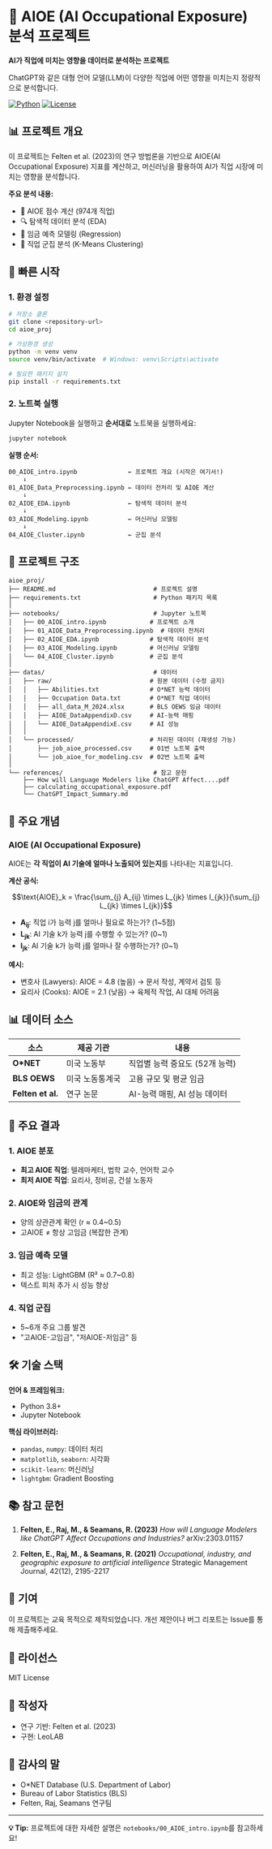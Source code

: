 # 🤖 AIOE (AI Occupational Exposure) 분석 프로젝트

**AI가 직업에 미치는 영향을 데이터로 분석하는 프로젝트**

ChatGPT와 같은 대형 언어 모델(LLM)이 다양한 직업에 어떤 영향을 미치는지 정량적으로 분석합니다.

[![Python](https://img.shields.io/badge/Python-3.8+-blue.svg)](https://www.python.org/)
[![License](https://img.shields.io/badge/License-MIT-green.svg)](LICENSE)

## 📊 프로젝트 개요

이 프로젝트는 Felten et al. (2023)의 연구 방법론을 기반으로 AIOE(AI Occupational Exposure) 지표를 계산하고, 머신러닝을 활용하여 AI가 직업 시장에 미치는 영향을 분석합니다.

**주요 분석 내용:**
- 📐 AIOE 점수 계산 (974개 직업)
- 🔍 탐색적 데이터 분석 (EDA)
- 🎯 임금 예측 모델링 (Regression)
- 🎨 직업 군집 분석 (K-Means Clustering)

## 🚀 빠른 시작

### 1. 환경 설정

```bash
# 저장소 클론
git clone <repository-url>
cd aioe_proj

# 가상환경 생성
python -m venv venv
source venv/bin/activate  # Windows: venv\Scripts\activate

# 필요한 패키지 설치
pip install -r requirements.txt
```

### 2. 노트북 실행

Jupyter Notebook을 실행하고 **순서대로** 노트북을 실행하세요:

```bash
jupyter notebook
```

**실행 순서:**
```
00_AIOE_intro.ipynb              ← 프로젝트 개요 (시작은 여기서!)
    ↓
01_AIOE_Data_Preprocessing.ipynb ← 데이터 전처리 및 AIOE 계산
    ↓
02_AIOE_EDA.ipynb                ← 탐색적 데이터 분석
    ↓
03_AIOE_Modeling.ipynb           ← 머신러닝 모델링
    ↓
04_AIOE_Cluster.ipynb            ← 군집 분석
```

## 📁 프로젝트 구조

```
aioe_proj/
├── README.md                           # 프로젝트 설명
├── requirements.txt                    # Python 패키지 목록
│
├── notebooks/                          # Jupyter 노트북
│   ├── 00_AIOE_intro.ipynb            # 프로젝트 소개
│   ├── 01_AIOE_Data_Preprocessing.ipynb  # 데이터 전처리
│   ├── 02_AIOE_EDA.ipynb              # 탐색적 데이터 분석
│   ├── 03_AIOE_Modeling.ipynb         # 머신러닝 모델링
│   └── 04_AIOE_Cluster.ipynb          # 군집 분석
│
├── datas/                              # 데이터
│   ├── raw/                           # 원본 데이터 (수정 금지)
│   │   ├── Abilities.txt              # O*NET 능력 데이터
│   │   ├── Occupation Data.txt        # O*NET 직업 데이터
│   │   ├── all_data_M_2024.xlsx       # BLS OEWS 임금 데이터
│   │   ├── AIOE_DataAppendixD.csv     # AI-능력 매핑
│   │   └── AIOE_DataAppendixE.csv     # AI 성능
│   │
│   └── processed/                     # 처리된 데이터 (재생성 가능)
│       ├── job_aioe_processed.csv     # 01번 노트북 출력
│       └── job_aioe_for_modeling.csv  # 02번 노트북 출력
│
└── references/                         # 참고 문헌
    ├── How will Language Modelers like ChatGPT Affect....pdf
    ├── calculating_occupational_exposure.pdf
    └── ChatGPT_Impact_Summary.md
```

## 📖 주요 개념

### AIOE (AI Occupational Exposure)

AIOE는 **각 직업이 AI 기술에 얼마나 노출되어 있는지**를 나타내는 지표입니다.

**계산 공식:**

$$\text{AIOE}_k = \frac{\sum_{j} A_{ij} \times L_{jk} \times I_{jk}}{\sum_{j} L_{jk} \times I_{jk}}$$

- **A<sub>ij</sub>**: 직업 i가 능력 j를 얼마나 필요로 하는가? (1~5점)
- **L<sub>jk</sub>**: AI 기술 k가 능력 j를 수행할 수 있는가? (0~1)
- **I<sub>jk</sub>**: AI 기술 k가 능력 j를 얼마나 잘 수행하는가? (0~1)

**예시:**
- 변호사 (Lawyers): AIOE = 4.8 (높음) → 문서 작성, 계약서 검토 등
- 요리사 (Cooks): AIOE = 2.1 (낮음) → 육체적 작업, AI 대체 어려움

## 📊 데이터 소스

| 소스 | 제공 기관 | 내용 |
|------|----------|------|
| **O*NET** | 미국 노동부 | 직업별 능력 중요도 (52개 능력) |
| **BLS OEWS** | 미국 노동통계국 | 고용 규모 및 평균 임금 |
| **Felten et al.** | 연구 논문 | AI-능력 매핑, AI 성능 데이터 |

## 🎯 주요 결과

### 1. AIOE 분포
- **최고 AIOE 직업**: 텔레마케터, 법학 교수, 언어학 교수
- **최저 AIOE 직업**: 요리사, 정비공, 건설 노동자

### 2. AIOE와 임금의 관계
- 양의 상관관계 확인 (r ≈ 0.4~0.5)
- 고AIOE ≠ 항상 고임금 (복잡한 관계)

### 3. 임금 예측 모델
- 최고 성능: LightGBM (R² ≈ 0.7~0.8)
- 텍스트 피처 추가 시 성능 향상

### 4. 직업 군집
- 5~6개 주요 그룹 발견
- "고AIOE-고임금", "저AIOE-저임금" 등

## 🛠️ 기술 스택

**언어 & 프레임워크:**
- Python 3.8+
- Jupyter Notebook

**핵심 라이브러리:**
- `pandas`, `numpy`: 데이터 처리
- `matplotlib`, `seaborn`: 시각화
- `scikit-learn`: 머신러닝
- `lightgbm`: Gradient Boosting

## 📚 참고 문헌

1. **Felten, E., Raj, M., & Seamans, R. (2023)**
   *How will Language Modelers like ChatGPT Affect Occupations and Industries?*
   arXiv:2303.01157

2. **Felten, E., Raj, M., & Seamans, R. (2021)**
   *Occupational, industry, and geographic exposure to artificial intelligence*
   Strategic Management Journal, 42(12), 2195-2217

## 🤝 기여

이 프로젝트는 교육 목적으로 제작되었습니다. 개선 제안이나 버그 리포트는 Issue를 통해 제출해주세요.

## 📝 라이선스

MIT License

## 👤 작성자

- 연구 기반: Felten et al. (2023)
- 구현: LeoLAB

## 🙏 감사의 말

- O*NET Database (U.S. Department of Labor)
- Bureau of Labor Statistics (BLS)
- Felten, Raj, Seamans 연구팀

---

**💡 Tip:** 프로젝트에 대한 자세한 설명은 `notebooks/00_AIOE_intro.ipynb`를 참고하세요!


